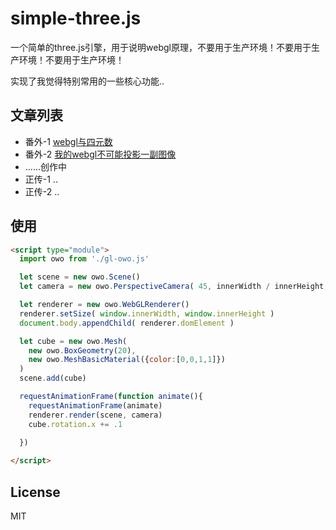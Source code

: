 # simple-three.js
一个简单的three.js引擎，用于说明webgl原理，不要用于生产环境！不要用于生产环境！不要用于生产环境！

实现了我觉得特别常用的一些核心功能..    

## 文章列表
* 番外-1 [webgl与四元数](https://github.com/dwqdaiwenqi/simple-three.js/blob/master/webgl%26quaternions.MD)
* 番外-2 [我的webgl不可能投影一副图像](https://github.com/dwqdaiwenqi/simple-three.js/blob/master/webgl%26projection_mapping.MD)
* ......创作中
* 正传-1  .. 
* 正传-2  ..      

## 使用
```html
<script type="module"> 
  import owo from './gl-owo.js' 

  let scene = new owo.Scene()
  let camera = new owo.PerspectiveCamera( 45, innerWidth / innerHeight, 0.1, 1000)

  let renderer = new owo.WebGLRenderer()
  renderer.setSize( window.innerWidth, window.innerHeight ) 
  document.body.appendChild( renderer.domElement )

  let cube = new owo.Mesh(
    new owo.BoxGeometry(20),
    new owo.MeshBasicMaterial({color:[0,0,1,1]})
  )
  scene.add(cube)

  requestAnimationFrame(function animate(){
    requestAnimationFrame(animate)
    renderer.render(scene, camera)
    cube.rotation.x += .1 
  
  })

</script>
```

## License

MIT

